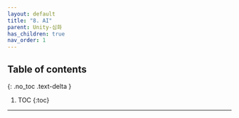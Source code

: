 ```yaml
---
layout: default
title: "8. AI"
parent: Unity-심화
has_children: true
nav_order: 1
---
```


## Table of contents
{: .no_toc .text-delta }

1. TOC
{:toc}

---
